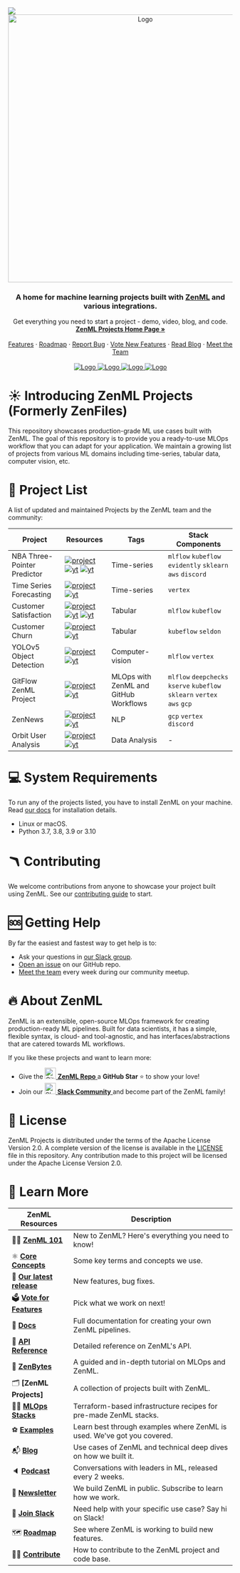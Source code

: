 <!-- PROJECT LOGO -->
<img referrerpolicy="no-referrer-when-downgrade" src="https://static.scarf.sh/a.png?x-pxid=03d804c9-e44a-471e-b56d-81085bc925ec" />

<br />
<div align="center">
  <a href="https://zenml.io">
    <img src="_assets/zenml_project.gif" alt="Logo" width="600">
  </a>

<h3 align="center">A home for machine learning projects built
with <a href="https://github.com/zenml-io/zenml/">ZenML</a> and various
integrations.</h3>

  <p align="center">
    Get everything you need to start a project - demo, video, blog, and code.
    <br />
    <a href="https://zenml.io/projects"><strong>ZenML Projects Home Page »</strong></a>
    <br />
    <!-- <div align="center">
      Join our <a href="https://zenml.io/slack" target="_blank">
      <img width="25" src="https://img.shields.io/badge/JOIN US ON SLACK-4A154B?style=for-the-badge&logo=slack&logoColor=white" alt="Slack"/>
    <b>Slack Community</b> </a> and be part of the ZenML family.
    </div> -->
    <br />
    <a href="https://zenml.io/features">Features</a>
    ·
    <a href="https://zenml.io/roadmap"">Roadmap</a>
    ·
    <a href="https://github.com/zenml-io/zenml-projects/issues">Report Bug</a>
    ·
    <a href="https://zenml.io/discussion">Vote New Features</a>
    ·
    <a href="https://blog.zenml.io/">Read Blog</a>
    ·
    <a href="https://zenml.io/meet">Meet the Team</a>
    <br />
    <br /> 
    <a href="https://www.linkedin.com/company/zenml/">
    <img src="https://img.shields.io/badge/JOIN US ON SLACK-4A154B?style=for-the-badge&logo=slack&logoColor=white" alt="Logo">
    </a>
    <a href="https://www.linkedin.com/company/zenml/">
    <img src="https://img.shields.io/badge/LinkedIn-0077B5?style=for-the-badge&logo=linkedin&logoColor=white" alt="Logo">
    </a>
    <a href="https://twitter.com/zenml_io">
    <img src="https://img.shields.io/badge/Twitter-1DA1F2?style=for-the-badge&logo=twitter&logoColor=white" alt="Logo">
    </a>
    <a href="https://www.youtube.com/c/ZenML">
    <img src="https://img.shields.io/badge/-YouTube-black.svg?style=for-the-badge&logo=youtube&colorB=red" alt="Logo">
    </a>
  </p>
</div>

<!-- MARKDOWN LINKS & IMAGES -->
<!-- https://www.markdownguide.org/basic-syntax/#reference-style-links -->
<!-- SHIELDS -->

[zenmlproject-shield]: https://img.shields.io/badge/ZenML%20Project-Webpage-purple?style=for-the-badge
[youtube-shield]: https://img.shields.io/badge/-YouTube-black.svg?style=for-the-badge&logo=youtube&colorB=red
[github-shield]: https://img.shields.io/badge/-Github-black.svg?style=for-the-badge&logo=github&colorB=black

<!-- NBA -->

[zenmlproject-nba-url]: https://zenml.io/project/nba-three-pointer-predictor
[youtube-nba-url]: https://www.youtube.com/watch?v=Ne-dt9tu11g&ab_channel=MLOps.community
[github-nba-url]: hhttps://github.com/zenml-io/zenml-projects/tree/main/nba-pipeline

<!-- Time Series -->

[zenmlproject-timeseries-url]: https://zenml.io/project/forecasting-wind-power-generation
<!-- [youtube-timeseries-url]: https://www.youtube.com/watch?v=04DbbEzE9ig&ab_channel=ZenML -->
[github-timeseries-url]: https://github.com/zenml-io/zenml-projects/tree/main/time-series-forecast

<!-- Customer Satisfaction -->

[zenmlproject-satisfaction-url]: https://zenml.io/project/customer-satisfaction
[youtube-satisfaction-url]: https://youtu.be/L3_pFTlF9EQ
[github-satisfaction-url]: https://github.com/zenml-io/zenml-projects/tree/main/customer-satisfaction

<!-- Customer Churn -->

[zenmlproject-churn-url]: https://zenml.io/project/customer-churn
<!-- [youtube-churn-url]: https://www.youtube.com/watch?v=04DbbEzE9ig&ab_channel=ZenML -->
[github-churn-url]: https://zenml.io/project/customer-churn

<!-- Yolov5 -->

[zenmlproject-yolov5-url]: https://zenml.io/project/sign-language-yolov5
<!-- [youtube-yolov5-url]: https://www.youtube.com/watch?v=04DbbEzE9ig&ab_channel=ZenML -->
[github-yolov5-url]: https://github.com/zenml-io/zenml-projects/tree/main/sign-language-detection-yolov5

<!-- GitHub Workflows -->

[github-gitflow-url]: https://github.com/zenml-io/zenml-gitflow
[zenmlproject-gitflow-url]: https://zenml.io/project/github-gitflow-workflow

<!-- ZenNews -->

[zenmlproject-zennews-url]: https://zenml.io/project/zennews
[github-zennews-url]: https://github.com/zenml-io/zenml-projects/tree/main/zen-news-summarization

<!-- Orbit -->
[github-orbit-url]: https://github.com/zenml-io/zenml-projects/tree/main/orbit-user-analysis
[zenmlproject-orbit-url]: https://https://zenml.io/project/orbitcommunity


# ☀️ Introducing ZenML Projects (Formerly ZenFiles)

This repository showcases production-grade ML use cases built with ZenML.
The goal of this repository is to provide you a ready-to-use MLOps workflow that
you can adapt for your application.
We maintain a growing list of projects from various ML domains including
time-series, tabular data, computer vision, etc.

# 🧱 Project List

A list of updated and maintained Projects by the ZenML team and the community:


| Project                     | Resources                                                                                                                                                          | Tags                                  | Stack Components                                                         |
|-----------------------------|--------------------------------------------------------------------------------------------------------------------------------------------------------------------|---------------------------------------|--------------------------------------------------------------------------|
| NBA Three-Pointer Predictor | [![project][zenmlproject-shield]][zenmlproject-nba-url] [![yt][youtube-shield]][youtube-nba-url] [![yt][github-shield]][github-nba-url]                            | Time-series                           | `mlflow` `kubeflow` `evidently` `sklearn` `aws` `discord`                |
| Time Series Forecasting     | [![project][zenmlproject-shield]][zenmlproject-timeseries-url] [![yt][github-shield]][github-timeseries-url]                                                       | Time-series                           | `vertex`                                                                 |
| Customer Satisfaction       | [![project][zenmlproject-shield]][zenmlproject-satisfaction-url] [![yt][youtube-shield]][youtube-satisfaction-url] [![yt][github-shield]][github-satisfaction-url] | Tabular                               | `mlflow` `kubeflow`                                                      |
| Customer Churn              | [![project][zenmlproject-shield]][zenmlproject-churn-url] [![yt][github-shield]][github-churn-url]                                                                 | Tabular                               | `kubeflow` `seldon`                                                      |
| YOLOv5 Object Detection     | [![project][zenmlproject-shield]][zenmlproject-yolov5-url] [![yt][github-shield]][github-yolov5-url]                                                               | Computer-vision                       | `mlflow` `vertex`                                                        |
| GitFlow ZenML Project       | [![project][zenmlproject-shield]][zenmlproject-gitflow-url] [![yt][github-shield]][github-gitflow-url]                                                             | MLOps with ZenML and GitHub Workflows | `mlflow` `deepchecks` `kserve` `kubeflow` `sklearn` `vertex` `aws` `gcp` |
| ZenNews                     | [![project][zenmlproject-shield]][zenmlproject-zennews-url] [![yt][github-shield]][github-zennews-url]                                                             | NLP                                   | `gcp` `vertex` `discord`                                                 |
| Orbit User Analysis         | [![project][zenmlproject-shield]][zenmlproject-orbit-url] [![yt][github-shield]][github-orbit-url]                                                                 | Data Analysis                         | -                                                                        |


# 💻 System Requirements

To run any of the projects listed, you have to install ZenML on your machine.
Read [our docs](https://docs.zenml.io/getting-started/installation) for
installation details.

- Linux or macOS.
- Python 3.7, 3.8, 3.9 or 3.10

# 🪃 Contributing

We welcome contributions from anyone to showcase your project built using ZenML.
See our [contributing guide](./CONTRIBUTING.md) to start.

# 🆘 Getting Help

By far the easiest and fastest way to get help is to:

* Ask your questions in [our Slack group](https://zenml.io/slack/).
* [Open an issue](https://github.com/zenml-io/zenml-dashboard/issues/new/choose)
  on our GitHub repo.
* [Meet the team](https://zenml.io/meet) every week during our community meetup.

# 🔥 About ZenML

ZenML is an extensible, open-source MLOps framework for creating
production-ready ML pipelines. Built for data scientists, it has a simple,
flexible syntax, is cloud- and tool-agnostic, and has interfaces/abstractions
that are catered towards ML workflows.

If you like these projects and want to learn more:

- Give
  the <a href="https://github.com/zenml-io/zenml/stargazers" target="_blank">
  <img width="25" src="https://cdn.iconscout.com/icon/free/png-256/github-153-675523.png" alt="GitHub"/>
  <b>ZenML Repo</b>
  </a> a <b>GitHub Star</b> :star: to show your love!
- Join our <a href="https://zenml.io/slack" target="_blank">
  <img width="25" src="https://cdn3.iconfinder.com/data/icons/logos-and-brands-adobe/512/306_Slack-512.png" alt="Slack"/>
  <b>Slack Community</b>
  </a> and become part of the ZenML family!

# 📜 License

ZenML Projects is distributed under the terms of the Apache License Version 2.0.
A complete version of the license is available in the [LICENSE](LICENSE) file in
this repository. Any contribution made to this project will be licensed under
the Apache License Version 2.0.

# 📖 Learn More

| ZenML Resources | Description |
| ------------- | - |
| 🧘‍♀️ **[ZenML 101]** | New to ZenML? Here's everything you need to know! |
| ⚛️ **[Core Concepts]** | Some key terms and concepts we use. |
| 🚀 **[Our latest release]** | New features, bug fixes. |
| 🗳 **[Vote for Features]** | Pick what we work on next! |
| 📓 **[Docs]** | Full documentation for creating your own ZenML pipelines. |
| 📒 **[API Reference]** | Detailed reference on ZenML's API. |
| 🍰 **[ZenBytes]** | A guided and in-depth tutorial on MLOps and ZenML. |
| 🗂️️ **[ZenML Projects]** | A collection of projects built with ZenML. |
| 👨‍🍳 **[MLOps Stacks]** | Terraform-based infrastructure recipes for pre-made ZenML stacks. |
| ⚽️ **[Examples]** | Learn best through examples where ZenML is used. We've got you covered. |
| 📬 **[Blog]** | Use cases of ZenML and technical deep dives on how we built it. |
| 🔈 **[Podcast]** | Conversations with leaders in ML, released every 2 weeks. |
| 📣 **[Newsletter]** | We build ZenML in public. Subscribe to learn how we work. |
| 💬 **[Join Slack]** | Need help with your specific use case? Say hi on Slack! |
| 🗺 **[Roadmap]** | See where ZenML is working to build new features. |
| 🙋‍♀️ **[Contribute]** | How to contribute to the ZenML project and code base. |

[ZenML 101]: https://docs.zenml.io/
[Core Concepts]: https://docs.zenml.io/getting-started/core-concepts
[Deployment Guide]: TBD
[Our latest release]: https://github.com/zenml-io/zenml/releases
[Vote for Features]: https://zenml.io/discussion
[Docs]: https://docs.zenml.io/
[API Reference]: https://apidocs.zenml.io/
[ZenBytes]: https://github.com/zenml-io/zenbytes
[MLOps Stacks]: https://github.com/zenml-io/mlops-stacks
[Examples]: https://github.com/zenml-io/zenml/tree/main/examples
[Blog]: https://blog.zenml.io/
[Podcast]: https://podcast.zenml.io/
[Newsletter]: https://zenml.io/newsletter/
[Join Slack]: https://zenml.io/slack-invite/
[Roadmap]: https://zenml.io/roadmap
[Contribute]: https://github.com/zenml-io/zenml/blob/main/CONTRIBUTING.md

